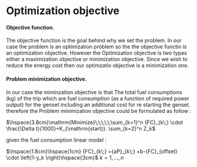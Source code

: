 Optimization objective 
======================

#### Objective function. 

The objective function is the goal behind why we set the problem. In our case the problem is an optimization problem so the the objective functin is an optimization objective. However the Optimization objective is two types either a maximization objective or minimization objective. Since we wish to reduce the energy cost then our optimzatio objective is a minimization one. 


#### Problem minimization objective.

In our case the miminzation objective is that The total fuel consumptions (kg) of the trip which are fuel consumption (as a function of required power output) for the genset including an additional cost for re starting the genset. therefore the Problem minimization objective could be formulated as follow : 

$\hspace{3.8cm}\mathrm{Minimize}\;\;\;\;\;\sum_{k=1}^n {FC}_{k\;} \cdot \frac{\Delta t}{1000}+K_{\mathrm{start}}. \sum_{k=2}^n Z_k$  

given the fuel consumption linear model : 

$\hspace{1.8cm}\hspace{1cm} {FC}_{k\;} ={aP}_{k\;} +b-{FC}_{offset} \cdot \left(1-y_k \right)\hspace{3cm}$        $k=1,\dots ,n$

